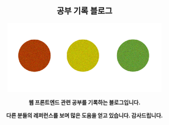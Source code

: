 
## <center>공부 기록 블로그</center>  

<center><img src="/img/logo2.png" width = 80%  height=80%/></center>


__<center>웹 프론트엔드 관련 공부를 기록하는 블로그입니다.</center>__

__<center>다른 분들의 레퍼런스를 보며 많은 도움을 얻고 있습니다. 감사드립니다.</center>__


